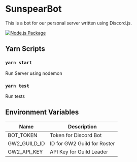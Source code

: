 # SunspearBot

This is a bot for our personal server written using Discord.js.

[![Node.js Package](https://github.com/johnscollins98/SunspearBot/actions/workflows/main.yml/badge.svg)](https://github.com/johnscollins98/SunspearBot/actions/workflows/main.yml)

## Yarn Scripts

### `yarn start`

Run Server using nodemon

### `yarn test`

Run tests

## Environment Variables

| Name         | Description                 |
| ------------ | --------------------------- |
| BOT_TOKEN    | Token for Discord Bot       |
| GW2_GUILD_ID | ID for GW2 Guild for Roster |
| GW2_API_KEY  | API Key for Guild Leader    |
